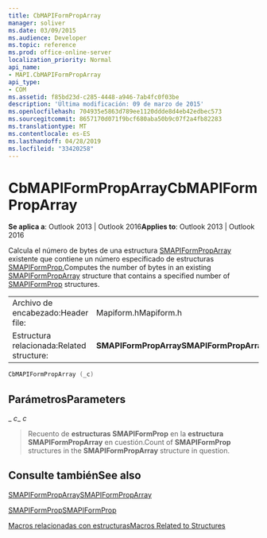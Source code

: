 ```yaml
---
title: CbMAPIFormPropArray
manager: soliver
ms.date: 03/09/2015
ms.audience: Developer
ms.topic: reference
ms.prod: office-online-server
localization_priority: Normal
api_name:
- MAPI.CbMAPIFormPropArray
api_type:
- COM
ms.assetid: f85bd23d-c285-4448-a946-7ab4fc0f03be
description: 'Última modificación: 09 de marzo de 2015'
ms.openlocfilehash: 704935e5863d789ee1120ddde8d4eb42edbec573
ms.sourcegitcommit: 8657170d071f9bcf680aba50b9c07f2a4fb82283
ms.translationtype: MT
ms.contentlocale: es-ES
ms.lasthandoff: 04/28/2019
ms.locfileid: "33420258"
---
```

# <a name="cbmapiformproparray"></a><span data-ttu-id="efc8e-103">CbMAPIFormPropArray</span><span class="sxs-lookup"><span data-stu-id="efc8e-103">CbMAPIFormPropArray</span></span>

  
  
<span data-ttu-id="efc8e-104">**Se aplica a**: Outlook 2013 | Outlook 2016</span><span class="sxs-lookup"><span data-stu-id="efc8e-104">**Applies to**: Outlook 2013 | Outlook 2016</span></span> 
  
<span data-ttu-id="efc8e-105">Calcula el número de bytes de una estructura [SMAPIFormPropArray](smapiformproparray.md) existente que contiene un número especificado de estructuras [SMAPIFormProp.](smapiformprop.md)</span><span class="sxs-lookup"><span data-stu-id="efc8e-105">Computes the number of bytes in an existing [SMAPIFormPropArray](smapiformproparray.md) structure that contains a specified number of [SMAPIFormProp](smapiformprop.md) structures.</span></span> 
  
|||
|:-----|:-----|
|<span data-ttu-id="efc8e-106">Archivo de encabezado:</span><span class="sxs-lookup"><span data-stu-id="efc8e-106">Header file:</span></span>  <br/> |<span data-ttu-id="efc8e-107">Mapiform.h</span><span class="sxs-lookup"><span data-stu-id="efc8e-107">Mapiform.h</span></span>  <br/> |
|<span data-ttu-id="efc8e-108">Estructura relacionada:</span><span class="sxs-lookup"><span data-stu-id="efc8e-108">Related structure:</span></span>  <br/> |<span data-ttu-id="efc8e-109">**SMAPIFormPropArray**</span><span class="sxs-lookup"><span data-stu-id="efc8e-109">**SMAPIFormPropArray**</span></span> <br/> |
   
```cpp
CbMAPIFormPropArray (_c)
```

## <a name="parameters"></a><span data-ttu-id="efc8e-110">Parámetros</span><span class="sxs-lookup"><span data-stu-id="efc8e-110">Parameters</span></span>

 <span data-ttu-id="efc8e-111">_ _c_</span><span class="sxs-lookup"><span data-stu-id="efc8e-111">_ _c_</span></span>
  
> <span data-ttu-id="efc8e-112">Recuento de **estructuras SMAPIFormProp** en la **estructura SMAPIFormPropArray** en cuestión.</span><span class="sxs-lookup"><span data-stu-id="efc8e-112">Count of **SMAPIFormProp** structures in the **SMAPIFormPropArray** structure in question.</span></span> 
    
## <a name="see-also"></a><span data-ttu-id="efc8e-113">Consulte también</span><span class="sxs-lookup"><span data-stu-id="efc8e-113">See also</span></span>



[<span data-ttu-id="efc8e-114">SMAPIFormPropArray</span><span class="sxs-lookup"><span data-stu-id="efc8e-114">SMAPIFormPropArray</span></span>](smapiformproparray.md)
  
[<span data-ttu-id="efc8e-115">SMAPIFormProp</span><span class="sxs-lookup"><span data-stu-id="efc8e-115">SMAPIFormProp</span></span>](smapiformprop.md)


[<span data-ttu-id="efc8e-116">Macros relacionadas con estructuras</span><span class="sxs-lookup"><span data-stu-id="efc8e-116">Macros Related to Structures</span></span>](macros-related-to-structures.md)

